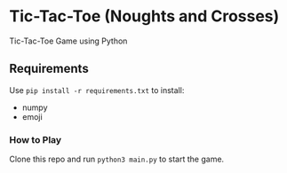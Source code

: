 # Tic-Tac-Toe (Noughts and Crosses)
Tic-Tac-Toe Game using Python

## Requirements
Use ```pip install -r requirements.txt``` to install:
* numpy
* emoji

### How to Play
Clone this repo and run ```python3 main.py``` to start the game.
